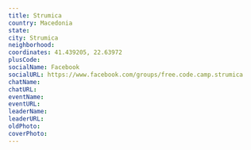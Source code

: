 ```yaml
---
title: Strumica
country: Macedonia
state: 
city: Strumica
neighborhood: 
coordinates: 41.439205, 22.63972
plusCode:
socialName: Facebook
socialURL: https://www.facebook.com/groups/free.code.camp.strumica
chatName:
chatURL:
eventName:
eventURL:
leaderName:
leaderURL:
oldPhoto: 
coverPhoto:
---
```


